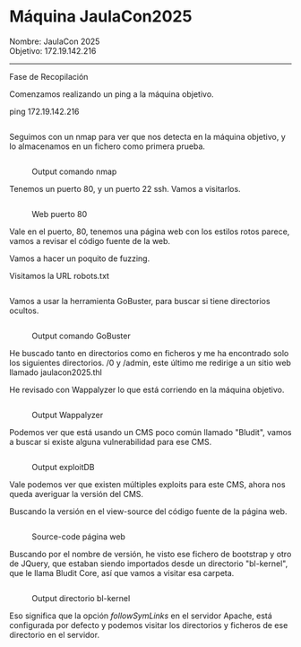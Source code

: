 # Máquina JaulaCon2025

Nombre: JaulaCon 2025\
Objetivo: 172.19.142.216

***

Fase de Recopilación

Comenzamos realizando un ping a la máquina objetivo.

ping 172.19.142.216

<figure><img src="../.gitbook/assets/image (23).png" alt=""><figcaption></figcaption></figure>

Seguimos con un nmap para ver que nos detecta en la máquina objetivo, y lo almacenamos en un fichero como primera prueba.

<figure><img src="../.gitbook/assets/image (24).png" alt=""><figcaption><p>Output comando nmap</p></figcaption></figure>

Tenemos un puerto 80, y un puerto 22 ssh. Vamos a visitarlos.

<figure><img src="../.gitbook/assets/image (25).png" alt=""><figcaption><p>Web puerto 80</p></figcaption></figure>

Vale en el puerto, 80, tenemos una página web con los estilos rotos parece, vamos a revisar el código fuente de la web.

Vamos a hacer un poquito de fuzzing.

Visitamos la URL robots.txt

<figure><img src="../.gitbook/assets/image (26).png" alt=""><figcaption></figcaption></figure>

Vamos a usar la herramienta GoBuster, para buscar si tiene directorios ocultos.

<figure><img src="../.gitbook/assets/image (1) (1).png" alt=""><figcaption><p>Output comando GoBuster</p></figcaption></figure>

He buscado tanto en directorios como en ficheros y me ha encontrado solo los siguientes directorios. /0 y /admin, este último me redirige a un sitio web llamado jaulacon2025.thl

He revisado con Wappalyzer lo que está corriendo en la máquina objetivo.

<figure><img src="../.gitbook/assets/image (1) (1) (1).png" alt=""><figcaption><p>Output Wappalyzer</p></figcaption></figure>

Podemos ver que está usando un CMS poco común llamado "Bludit", vamos a buscar si existe alguna vulnerabilidad para ese CMS.

<figure><img src="../.gitbook/assets/image (2) (1).png" alt=""><figcaption><p>Output exploitDB</p></figcaption></figure>

Vale podemos ver que existen múltiples exploits para este CMS, ahora nos queda averiguar la versión del CMS.

Buscando la versión en el view-source del código fuente de la página web.

<figure><img src="../.gitbook/assets/image (3) (1).png" alt=""><figcaption><p>Source-code página web</p></figcaption></figure>

Buscando por el nombre de versión, he visto ese fichero de bootstrap y otro de JQuery, que estaban siendo importados desde un directorio "bl-kernel", que le llama Bludit Core, así que vamos a visitar esa carpeta.

<figure><img src="../.gitbook/assets/image (4) (1).png" alt=""><figcaption><p>Output directorio bl-kernel</p></figcaption></figure>

Eso significa que la opción _followSymLinks_ en el servidor Apache, está configurada por defecto y podemos visitar los directorios y ficheros de ese directorio en el servidor.

<figure><img src="../.gitbook/assets/image (5) (1).png" alt=""><figcaption></figcaption></figure>
